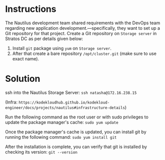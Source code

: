 # Instructions

The Nautilus development team shared requirements with the DevOps team regarding new application development.—specifically, they want to set up
 a Git repository for that project. Create a Git repository on `Storage server` in Stratos DC as per details given below:

1. Install `git` package using `yum` on `Storage server`.
2. After that create a bare repository `/opt/cluster.git` (make sure to use exact name).

# Solution

ssh into the Nautilus Storage Server: `ssh natasha@172.16.238.15`

(Infra: `https://kodekloudhub.github.io/kodekloud-engineer/docs/projects/nautilus#infrastructure-details`)

Run the following command as the root user or with sudo privileges to update the package manager's cache: `sudo yum update`

Once the package manager's cache is updated, you can install git by running the following command: `sudo yum install git`

After the installation is complete, you can verify that git is installed by checking its version: `git --version`
